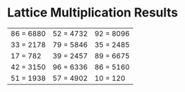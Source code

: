 # Lattice Multiplication Results

|   |   |   |
|---|---|---|
| 86 = 6880 | 52 = 4732 | 92 = 8096 |
| 33 = 2178 | 79 = 5846 | 35 = 2485 |
| 17 = 782 | 39 = 2457 | 89 = 6675 |
| 42 = 3150 | 96 = 6336 | 86 = 5160 |
| 51 = 1938 | 57 = 4902 | 10 = 120 |
